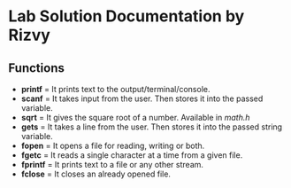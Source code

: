 # Lab Solution Documentation by Rizvy
## Functions
* **printf** = It prints text to the output/terminal/console.
* **scanf** = It takes input from the user. Then stores it into the passed variable.
* **sqrt** = It gives the square root of a number. Available in *math.h*
* **gets** = It takes a line from the user. Then stores it into the passed string variable.
* **fopen** = It opens a file for reading, writing or both. 
* **fgetc** = It reads a single character at a time from a given file.
* **fprintf** = It prints text to a file or any other stream.
* **fclose** = It closes an already opened file.
